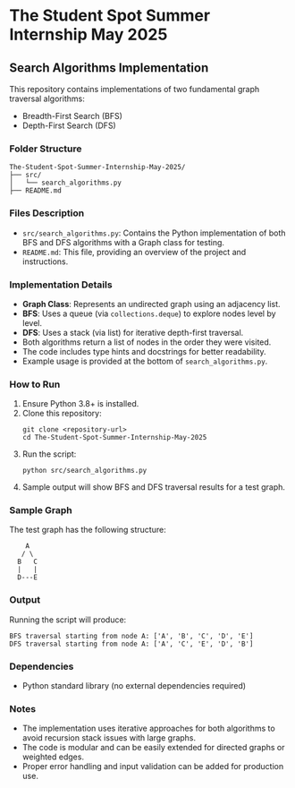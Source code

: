 # The Student Spot Summer Internship May 2025

## Search Algorithms Implementation

This repository contains implementations of two fundamental graph traversal algorithms:
- Breadth-First Search (BFS)
- Depth-First Search (DFS)

### Folder Structure
```
The-Student-Spot-Summer-Internship-May-2025/
├── src/
│   └── search_algorithms.py
├── README.md
```

### Files Description
- `src/search_algorithms.py`: Contains the Python implementation of both BFS and DFS algorithms with a Graph class for testing.
- `README.md`: This file, providing an overview of the project and instructions.

### Implementation Details
- **Graph Class**: Represents an undirected graph using an adjacency list.
- **BFS**: Uses a queue (via `collections.deque`) to explore nodes level by level.
- **DFS**: Uses a stack (via list) for iterative depth-first traversal.
- Both algorithms return a list of nodes in the order they were visited.
- The code includes type hints and docstrings for better readability.
- Example usage is provided at the bottom of `search_algorithms.py`.

### How to Run
1. Ensure Python 3.8+ is installed.
2. Clone this repository:
   ```
   git clone <repository-url>
   cd The-Student-Spot-Summer-Internship-May-2025
   ```
3. Run the script:
   ```
   python src/search_algorithms.py
   ```
4. Sample output will show BFS and DFS traversal results for a test graph.

### Sample Graph
The test graph has the following structure:
```
    A
   / \
  B   C
  |   |
  D---E
```

### Output
Running the script will produce:
```
BFS traversal starting from node A: ['A', 'B', 'C', 'D', 'E']
DFS traversal starting from node A: ['A', 'C', 'E', 'D', 'B']
```

### Dependencies
- Python standard library (no external dependencies required)

### Notes
- The implementation uses iterative approaches for both algorithms to avoid recursion stack issues with large graphs.
- The code is modular and can be easily extended for directed graphs or weighted edges.
- Proper error handling and input validation can be added for production use.